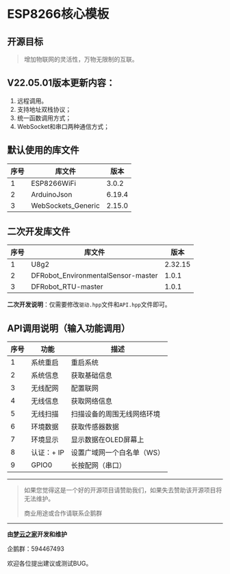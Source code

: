 #  **ESP8266**核心模板



## 开源目标

> 增加物联网的灵活性，万物无限制的互联。



## V22.05.01版本更新内容：

1. 远程调用。
2. 支持地址双栈协议；
3. 统一函数调用方式；
4. WebSocket和串口两种通信方式；




## 默认使用的库文件

| 序号 | 库文件             | 版本   |
| ---- | ------------------ | ------ |
| 1    | ESP8266WiFi        | 3.0.2  |
| 2    | ArduinoJson        | 6.19.4 |
| 3    | WebSockets_Generic | 2.15.0 |



## 二次开发库文件

| 序号 | 库文件                             | 版本    |
| ---- | ---------------------------------- | ------- |
| 1    | U8g2                               | 2.32.15 |
| 2    | DFRobot_EnvironmentalSensor-master | 1.0.1   |
| 3    | DFRobot_RTU-master                 | 1.0.1   |

**二次开发说明**：仅需要修改`驱动.hpp`文件和`API.hpp`文件即可。



## API调用说明（输入功能调用）

| 序号 | 功能       | 描述                       |
| ---- | ---------- | -------------------------- |
| 1    | 系统重启   | 重启系统                   |
| 2    | 系统信息   | 获取基础信息               |
| 3    | 无线配网   | 配置联网                   |
| 4    | 无线信息   | 获取网络信息               |
| 5    | 无线扫描   | 扫描设备的周围无线网络环境 |
| 6    | 环境数据   | 获取传感器数据             |
| 7    | 环境显示   | 显示数据在OLED屏幕上       |
| 8    | 认证：+ IP | 设置广域网一个白名单（WS） |
| 9    | GPIO0      | 长按配网（串口）           |






---



> 如果您觉得这是一个好的开源项目请赞助我们，如果失去赞助该开源项目将无法维护。
> 
> 商业用途或合作请联系企鹅群



---



**由[梦云之家](http://mengyuns.com)开发和维护**


企鹅群：594467493


欢迎各位提出建议或测试BUG。
